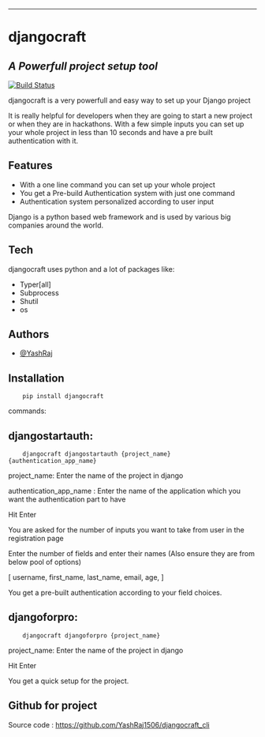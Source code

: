 ***************************************************************************************************************************




# djangocraft
## _A Powerfull project setup tool_


[![Build Status](https://travis-ci.org/joemccann/dillinger.svg?branch=master)](https://travis-ci.org/joemccann/dillinger)

djangocraft is a very powerfull and easy way to set up your Django project

It is really helpful for developers when they are going to start a new project or when they are in hackathons. With a few simple inputs you can set up your whole project in less than 10 seconds and have a pre built authentication with it.

## Features

- With a one line command you can set up your whole project 
- You get a Pre-build Authentication system with just one command
- Authentication system personalized according to user input

Django is a python based web framework and is used by various big companies around the world.


## Tech

djangocraft uses python and a lot of packages like:

- Typer[all]
- Subprocess 
- Shutil 
- os








## Authors

- [@YashRaj](https://github.com/YashRaj1506)


## Installation

        pip install djangocraft

commands:

## djangostartauth:

        djangocraft djangostartauth {project_name} {authentication_app_name}

project_name: Enter the name of the project in django

authentication_app_name : Enter the name of the application which you want the authentication part to have

Hit Enter

You are asked for the number of inputs you want to take from user in the registration page 

Enter the number of fields and enter their names (Also ensure they are from below pool of options)

[
 username,
 first_name,
 last_name,
 email,
 age,
]

You get a pre-built authentication according to your field choices. 


## djangoforpro:

        djangocraft djangoforpro {project_name} 

project_name: Enter the name of the project in django

Hit Enter

You get a quick setup for the project.

## Github for project

Source code : https://github.com/YashRaj1506/djangocraft_cli